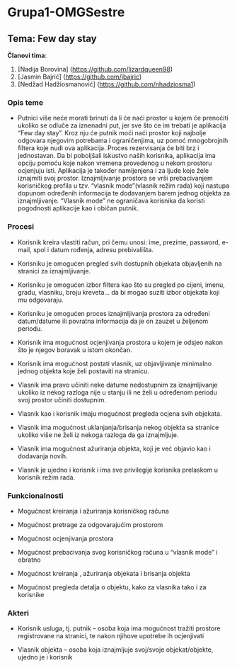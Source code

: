 # Grupa1-OMGSestre

## Tema: Few day stay

**Članovi tima**:
1. [Nadija Borovina] (https://github.com/lizardqueen98)
2. [Jasmin Bajrić] (https://github.com/jbajric)
3. [Nedžad Hadžiosmanović] (https://github.com/nhadziosma1)

### Opis teme
- Putnici više neće morati brinuti da li će naći prostor u kojem će prenoćiti ukoliko se odluče za iznenadni put, jer sve što će im trebati je aplikacija “Few day stay”. Kroz nju će putnik moći naći prostor koji najbolje odgovara njegovim potrebama i ograničenjima, uz pomoć mnogobrojnih filtera koje nudi ova aplikacija. Proces rezervisanja će biti brz i jednostavan. Da bi poboljšali iskustvo naših korisnika, aplikacija ima opciju pomoću koje nakon vremena provedenog u nekom prostoru ocjenjuju isti. Aplikacija je također namijenjena i za ljude koje žele iznajmiti svoj prostor. Iznajmljivanje prostora se vrši prebacivanjem korisničkog profila u tzv. “vlasnik mode”(vlasnik režim rada) koji nastupa dopunom određenih informacija te dodavanjem barem jednog objekta za iznajmljivanje. “Vlasnik mode” ne ograničava korisnika da koristi pogodnosti aplikacije kao i običan putnik.

### Procesi
- Korisnik kreira vlastiti račun, pri čemu unosi: ime, prezime, password, e-mail, spol i datum rođenja, adresu prebivališta.

- Korisniku je omogućen pregled svih dostupnih objekata objavljenih na stranici za iznajmljivanje.

- Korisniku je omogućen izbor filtera kao što su pregled po cijeni, imenu, gradu, vlasniku, broju kreveta... da bi mogao suziti izbor objekata koji mu odgovaraju. 

- Korisniku je omogućen proces iznajmljivanja prostora za određeni datum/datume ili  povratna informacija da je on zauzet u željenom periodu.

- Korisnik ima mogućnost ocjenjivanja prostora u kojem je odsjeo nakon što je njegov boravak u istom okončan.

- Korisnik ima mogućnost postati vlasnik, uz objavljivanje minimalno jednog objekta koje želi postaviti na stranicu.

- Vlasnik ima pravo učiniti neke datume nedostupnim za iznajmljivanje ukoliko iz nekog razloga nije u stanju ili ne želi u određenom periodu svoj prostor učiniti dostupnim.

- Vlasnik kao i korisnik imaju mogućnost pregleda ocjena svih objekata.

- Vlasnik ima mogućnost uklanjanja/brisanja nekog objekta sa stranice ukoliko više ne želi iz nekoga razloga da ga iznajmljuje.

- Vlasnik ima mogućnost ažuriranja objekta, koji je već objavio kao i dodavanja novih.

- Vlasnik je ujedno i korisnik i ima sve privilegije korisnika prelaskom u korisnik režim rada.


### Funkcionalnosti
- Mogućnost kreiranja i ažuriranja korisničkog računa

- Mogućnost pretrage za odgovarajućim prostorom

- Mogućnost ocjenjivanja prostora

- Mogućnost prebacivanja svog korisničkog računa u “vlasnik mode” i obratno

- Mogućnost kreiranja , ažuriranja objekata i brisanja objekta

- Mogućnost pregleda detalja o objektu, kako za vlasnika tako i za korisnike


### Akteri
- Korisnik usluga, tj. putnik – osoba koja ima mogućnost tražiti prostore registrovane na stranici, te nakon njihove upotrebe ih ocjenjivati

- Vlasnik objekta – osoba koja iznajmljuje svoj/svoje objekat/objekte, ujedno je i korisnik
